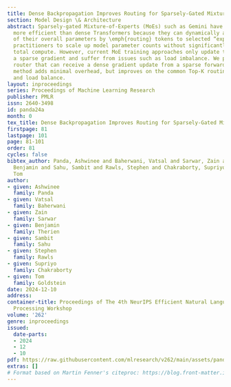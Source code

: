 ```yaml
---
title: Dense Backpropagation Improves Routing for Sparsely-Gated Mixture-of-Experts
section: Model Design \& Architecture
abstract: Sparsely-gated Mixture-of-Experts (MoEs) such as Gemini have proven to be
  more efficient than dense Transformers because they can dynamically activate a subset
  of their overall parameters by \emph{routing} tokens to selected “experts”, allowing
  practitioners to scale up model parameter counts without significantly increasing
  total compute. However, current MoE training approaches only update the router with
  a sparse gradient and suffer from issues such as load imbalance. We propose a new
  router that can receive a dense gradient update from a sparse forward pass. Our
  method adds minimal overhead, but improves on the common Top-K routing in both performance
  and load balance.
layout: inproceedings
series: Proceedings of Machine Learning Research
publisher: PMLR
issn: 2640-3498
id: panda24a
month: 0
tex_title: Dense Backpropagation Improves Routing for Sparsely-Gated Mixture-of-Experts
firstpage: 81
lastpage: 101
page: 81-101
order: 81
cycles: false
bibtex_author: Panda, Ashwinee and Baherwani, Vatsal and Sarwar, Zain and Therien,
  Benjamin and Sahu, Sambit and Rawls, Stephen and Chakraborty, Supriyo and Goldstein,
  Tom
author:
- given: Ashwinee
  family: Panda
- given: Vatsal
  family: Baherwani
- given: Zain
  family: Sarwar
- given: Benjamin
  family: Therien
- given: Sambit
  family: Sahu
- given: Stephen
  family: Rawls
- given: Supriyo
  family: Chakraborty
- given: Tom
  family: Goldstein
date: 2024-12-10
address:
container-title: Proceedings of The 4th NeurIPS Efficient Natural Language and Speech
  Processing Workshop
volume: '262'
genre: inproceedings
issued:
  date-parts:
  - 2024
  - 12
  - 10
pdf: https://raw.githubusercontent.com/mlresearch/v262/main/assets/panda24a/panda24a.pdf
extras: []
# Format based on Martin Fenner's citeproc: https://blog.front-matter.io/posts/citeproc-yaml-for-bibliographies/
---
```

